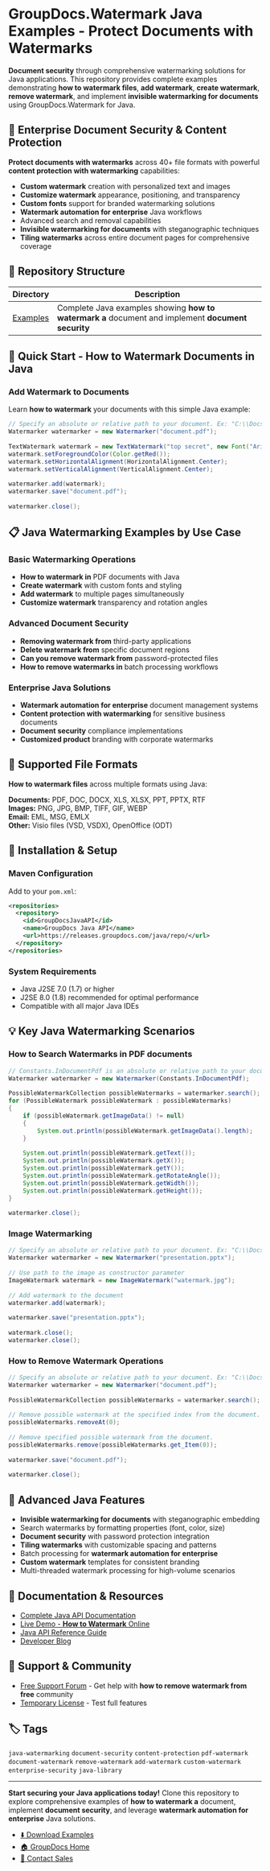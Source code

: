 # GroupDocs.Watermark Java Examples - Protect Documents with Watermarks

**Document security** through comprehensive watermarking solutions for Java applications. This repository provides complete examples demonstrating **how to watermark files**, **add watermark**, **create watermark**, **remove watermark**, and implement **invisible watermarking for documents** using GroupDocs.Watermark for Java.

## 🔐 Enterprise Document Security & Content Protection

**Protect documents with watermarks** across 40+ file formats with powerful **content protection with watermarking** capabilities:

- **Custom watermark** creation with personalized text and images
- **Customize watermark** appearance, positioning, and transparency
- **Custom fonts** support for branded watermarking solutions
- **Watermark automation for enterprise** Java workflows
- Advanced search and removal capabilities
- **Invisible watermarking for documents** with steganographic techniques
- **Tiling watermarks** across entire document pages for comprehensive coverage

## 📁 Repository Structure

| Directory | Description |
|-----------|-------------|
| [Examples](./Examples) | Complete Java examples showing **how to watermark a** document and implement **document security** |

## 🚀 Quick Start - How to Watermark Documents in Java

### Add Watermark to Documents

Learn **how to watermark** your documents with this simple Java example:

```java
// Specify an absolute or relative path to your document. Ex: "C:\\Docs\\document.pdf"
Watermarker watermarker = new Watermarker("document.pdf");                                      
                                                                                                         
TextWatermark watermark = new TextWatermark("top secret", new Font("Arial", 36));                        
watermark.setForegroundColor(Color.getRed());                                                            
watermark.setHorizontalAlignment(HorizontalAlignment.Center);                                            
watermark.setVerticalAlignment(VerticalAlignment.Center);                                                
                                                                                                         
watermarker.add(watermark);                                                                              
watermarker.save("document.pdf");                                                              
                                                                                                         
watermarker.close();
```

## 📋 Java Watermarking Examples by Use Case

### Basic Watermarking Operations
- **How to watermark in** PDF documents with Java
- **Create watermark** with custom fonts and styling
- **Add watermark** to multiple pages simultaneously
- **Customize watermark** transparency and rotation angles

### Advanced Document Security
- **Removing watermark from** third-party applications
- **Delete watermark from** specific document regions
- **Can you remove watermark from** password-protected files
- **How to remove watermarks in** batch processing workflows

### Enterprise Java Solutions
- **Watermark automation for enterprise** document management systems
- **Content protection with watermarking** for sensitive business documents
- **Document security** compliance implementations
- **Customized product** branding with corporate watermarks

## 🎯 Supported File Formats

**How to watermark files** across multiple formats using Java:

**Documents:** PDF, DOC, DOCX, XLS, XLSX, PPT, PPTX, RTF  
**Images:** PNG, JPG, BMP, TIFF, GIF, WEBP  
**Email:** EML, MSG, EMLX  
**Other:** Visio files (VSD, VSDX), OpenOffice (ODT)

## 🔧 Installation & Setup

### Maven Configuration
Add to your `pom.xml`:
```xml
<repositories>
  <repository>
    <id>GroupDocsJavaAPI</id>
    <name>GroupDocs Java API</name>
    <url>https://releases.groupdocs.com/java/repo/</url>
  </repository>
</repositories>
```

### System Requirements
- Java J2SE 7.0 (1.7) or higher
- J2SE 8.0 (1.8) recommended for optimal performance
- Compatible with all major Java IDEs


## 💡 Key Java Watermarking Scenarios

### How to Search Watermarks in PDF documents
```java
// Constants.InDocumentPdf is an absolute or relative path to your document. Ex: "C:\\Docs\\document.pdf"
Watermarker watermarker = new Watermarker(Constants.InDocumentPdf);                                      
                                                                                                         
PossibleWatermarkCollection possibleWatermarks = watermarker.search();                                   
for (PossibleWatermark possibleWatermark : possibleWatermarks)                                           
{                                                                                                        
    if (possibleWatermark.getImageData() != null)                                                        
    {                                                                                                    
        System.out.println(possibleWatermark.getImageData().length);                                     
    }                                                                                                    
                                                                                                         
    System.out.println(possibleWatermark.getText());                                                     
    System.out.println(possibleWatermark.getX());                                                        
    System.out.println(possibleWatermark.getY());                                                        
    System.out.println(possibleWatermark.getRotateAngle());                                              
    System.out.println(possibleWatermark.getWidth());                                                    
    System.out.println(possibleWatermark.getHeight());                                                   
}                                                                                                        
                                                                                                         
watermarker.close();
```

### Image Watermarking
```java
// Specify an absolute or relative path to your document. Ex: "C:\\Docs\\presentation.pptx"
Watermarker watermarker = new Watermarker("presentation.pptx");                                           
                                                                                                                   
// Use path to the image as constructor parameter                                                                  
ImageWatermark watermark = new ImageWatermark("watermark.jpg");                                             
                                                                                                                   
// Add watermark to the document                                                                                   
watermarker.add(watermark);                                                                                        
                                                                                                                   
watermarker.save("presentation.pptx");                                                                   
                                                                                                                   
watermark.close();                                                                                                 
watermarker.close();
```

### **How to Remove Watermark** Operations
```java
// Specify an absolute or relative path to your document. Ex: "C:\\Docs\\document.pdf"
Watermarker watermarker = new Watermarker("document.pdf");                                      
                                                                                                         
PossibleWatermarkCollection possibleWatermarks = watermarker.search();                                   
                                                                                                         
// Remove possible watermark at the specified index from the document.                                   
possibleWatermarks.removeAt(0);                                                                          
                                                                                                         
// Remove specified possible watermark from the document.                                                
possibleWatermarks.remove(possibleWatermarks.get_Item(0));                                               
                                                                                                         
watermarker.save("document.pdf");                                                              
                                                                                                         
watermarker.close();
```

## 🌟 Advanced Java Features

- **Invisible watermarking for documents** with steganographic embedding  
- Search watermarks by formatting properties (font, color, size)
- **Document security** with password protection integration
- **Tiling watermarks** with customizable spacing and patterns
- Batch processing for **watermark automation for enterprise**
- **Custom watermark** templates for consistent branding
- Multi-threaded watermark processing for high-volume scenarios

## 📖 Documentation & Resources

- [Complete Java API Documentation](https://docs.groupdocs.com/watermark/java/)
- [Live Demo - **How to Watermark** Online](https://products.groupdocs.app/watermark/family)
- [Java API Reference Guide](https://apireference.groupdocs.com/java/watermark)
- [Developer Blog](https://blog.groupdocs.com/category/watermark/)

## 🤝 Support & Community

- [Free Support Forum](https://forum.groupdocs.com/c/watermark) - Get help with **how to remove watermark from free** community
- [Temporary License](https://purchase.groupdocs.com/temporary-license) - Test full features

## 🏷️ Tags

`java-watermarking` `document-security` `content-protection` `pdf-watermark` `document-watermark` `remove-watermark` `add-watermark` `custom-watermark` `enterprise-security` `java-library`

---

**Start securing your Java applications today!** Clone this repository to explore comprehensive examples of **how to watermark a** document, implement **document security**, and leverage **watermark automation for enterprise** Java solutions.

- [⬇️ Download Examples](https://github.com/groupdocs-watermark/GroupDocs.Watermark-for-Java/archive/master.zip) 
- [🏠 GroupDocs Home](https://products.groupdocs.com/)
- [📧 Contact Sales](https://purchase.groupdocs.com/temporary-license)